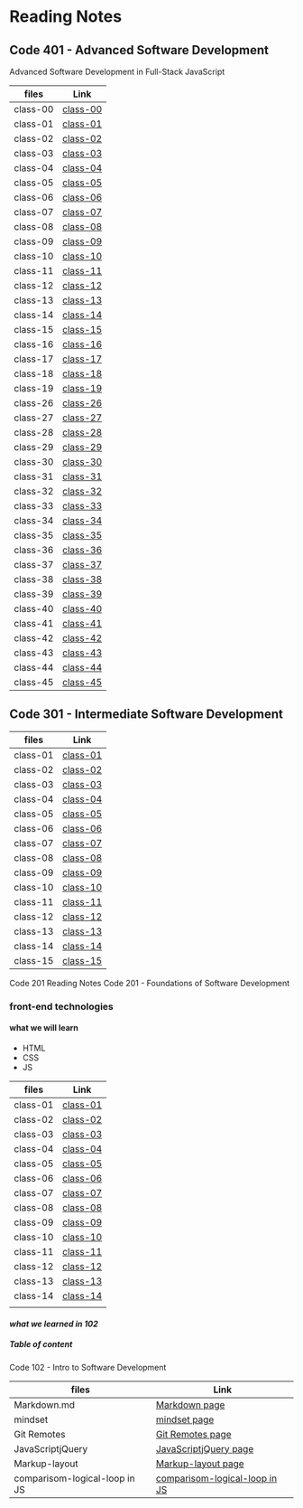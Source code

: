 # Reading Notes

## Code 401 - Advanced Software Development

Advanced Software Development in Full-Stack JavaScript

| files | Link |
| ---  | --- |
| class-00  |  [class-00](https://areenjaradat.github.io/reading-notes/code-401/class-00)   |
| class-01  |  [class-01](https://areenjaradat.github.io/reading-notes/code-401/class-01)   |
| class-02  |  [class-02](https://areenjaradat.github.io/reading-notes/code-401/class-02)   |
| class-03  |  [class-03](https://areenjaradat.github.io/reading-notes/code-401/class-03)   |
| class-04  |  [class-04](https://areenjaradat.github.io/reading-notes/code-401/class-04)   |
| class-05  |  [class-05](https://areenjaradat.github.io/reading-notes/code-401/class-05)   |
| class-06  |  [class-06](https://areenjaradat.github.io/reading-notes/code-401/class-06)   |
| class-07  |  [class-07](https://areenjaradat.github.io/reading-notes/code-401/class-07)   |
| class-08  |  [class-08](https://areenjaradat.github.io/reading-notes/code-401/class-08)   |
| class-09  |  [class-09](https://areenjaradat.github.io/reading-notes/code-401/class-09)   |
| class-10  |  [class-10](https://areenjaradat.github.io/reading-notes/code-401/class-10)   |
| class-11  |  [class-11](https://areenjaradat.github.io/reading-notes/code-401/class-11)   |
| class-12  |  [class-12](https://areenjaradat.github.io/reading-notes/code-401/class-12)   |
| class-13  |  [class-13](https://areenjaradat.github.io/reading-notes/code-401/class-13)   |
| class-14  |  [class-14](https://areenjaradat.github.io/reading-notes/code-401/class-14)   |
| class-15  |  [class-15](https://areenjaradat.github.io/reading-notes/code-401/class-15)   |
| class-16  |  [class-16](https://areenjaradat.github.io/reading-notes/code-401/class-16)   |
| class-17  |  [class-17](https://areenjaradat.github.io/reading-notes/code-401/class-17)   |
| class-18  |  [class-18](https://areenjaradat.github.io/reading-notes/code-401/class-18)   |
| class-19  |  [class-19](https://areenjaradat.github.io/reading-notes/code-401/class-19)   |
| class-26  |  [class-26](https://areenjaradat.github.io/reading-notes/code-401/class-26)   |
| class-27  |  [class-27](https://areenjaradat.github.io/reading-notes/code-401/class-27)   |
| class-28  |  [class-28](https://areenjaradat.github.io/reading-notes/code-401/class-28)   |
| class-29  |  [class-29](https://areenjaradat.github.io/reading-notes/code-401/class-29)   |
| class-30  |  [class-30](https://areenjaradat.github.io/reading-notes/code-401/class-30)   |
| class-31  |  [class-31](https://areenjaradat.github.io/reading-notes/code-401/class-31)   |
| class-32  |  [class-32](https://areenjaradat.github.io/reading-notes/code-401/class-32)   |
| class-33  |  [class-33](https://areenjaradat.github.io/reading-notes/code-401/class-33)   |
| class-34  |  [class-34](https://areenjaradat.github.io/reading-notes/code-401/class-34)   |
| class-35  |  [class-35](https://areenjaradat.github.io/reading-notes/code-401/class-35)   |
| class-36  |  [class-36](https://areenjaradat.github.io/reading-notes/code-401/class-36)   |
| class-37  |  [class-37](https://areenjaradat.github.io/reading-notes/code-401/class-37)   |
| class-38  |  [class-38](https://areenjaradat.github.io/reading-notes/code-401/class-38)   |
| class-39  |  [class-39]()   |
| class-40  |  [class-40]()   |
| class-41  |  [class-41]()   |
| class-42  |  [class-42]()   |
| class-43  |  [class-43]()   |
| class-44  |  [class-44]()   |
| class-45  |  [class-45]()   |

## Code 301 - Intermediate Software Development

| files | Link |
| ---  | --- |
| class-01  |  [class-01](https://areenjaradat.github.io/reading-notes/code-301/class-01)   |
| class-02  |  [class-02](https://areenjaradat.github.io/reading-notes/code-301/class-02)   |
| class-03  |  [class-03](https://areenjaradat.github.io/reading-notes/code-301/class-03)   |
| class-04  |  [class-04](https://areenjaradat.github.io/reading-notes/code-301/class-04)   |
| class-05  |  [class-05](https://areenjaradat.github.io/reading-notes/code-301/class-05)   |
| class-06  |  [class-06](https://areenjaradat.github.io/reading-notes/code-301/class-06)   |
| class-07  |  [class-07](https://areenjaradat.github.io/reading-notes/code-301/class-07)   |
| class-08  |  [class-08](https://areenjaradat.github.io/reading-notes/code-301/class-08)   |
| class-09  |  [class-09](https://areenjaradat.github.io/reading-notes/code-301/class-09)   |
| class-10  |  [class-10](https://areenjaradat.github.io/reading-notes/code-301/class-10)   |
| class-11  |  [class-11](https://areenjaradat.github.io/reading-notes/code-301/class-11)   |
| class-12  |  [class-12](https://areenjaradat.github.io/reading-notes/code-301/class-12)   |
| class-13  |  [class-13](https://areenjaradat.github.io/reading-notes/code-301/class-13)   |
| class-14  |  [class-14](https://areenjaradat.github.io/reading-notes/code-301/class-14)   |
| class-15  |  [class-15](https://areenjaradat.github.io/reading-notes/code-301/class-15)   |

Code 201 Reading Notes
Code 201 - Foundations of Software Development

### front-end technologies

#### what we will learn

* HTML
* CSS
* JS

| files | Link |
| ---  | --- |
| class-01  |  [class-01](https://areenjaradat.github.io/reading-notes/code-201/class-01)   |
| class-02  |  [class-02](https://areenjaradat.github.io/reading-notes/code-201/class-02)   |
| class-03  |  [class-03](https://areenjaradat.github.io/reading-notes/code-201/class-03)   |
| class-04  |  [class-04](https://areenjaradat.github.io/reading-notes/code-201/class-04)   |
| class-05  |  [class-05](https://areenjaradat.github.io/reading-notes/code-201/class-05)   |
| class-06  |  [class-06](https://areenjaradat.github.io/reading-notes/code-201/class-06)   |
| class-07  |  [class-07](https://areenjaradat.github.io/reading-notes/code-201/class-07)   |
| class-08  |  [class-08](https://areenjaradat.github.io/reading-notes/code-201/class-08)   |
| class-09  |  [class-09](https://areenjaradat.github.io/reading-notes/code-201/class-09)   |
| class-10  |  [class-10](https://areenjaradat.github.io/reading-notes/code-201/class-10)   |
| class-11  |  [class-11](https://areenjaradat.github.io/reading-notes/code-201/class-11)   |
| class-12  |  [class-12](https://areenjaradat.github.io/reading-notes/code-201/class-12)   |
| class-13  |  [class-13](https://areenjaradat.github.io/reading-notes/code-201/class-13)   |
| class-14  |  [class-14](https://areenjaradat.github.io/reading-notes/code-201/class-14)   |
| |  |

#### *what we learned in  102*

##### Table of content

Code 102 - Intro to Software Development

| files | Link |
| ---  | --- |
| Markdown.md                  |[Markdown page](https://areenjaradat.github.io/reading-notes/code-102/Markdown) |
| mindset                      | [mindset page](https://areenjaradat.github.io/reading-notes/code-102/mindset) |
|Git Remotes                   | [Git Remotes page](https://areenjaradat.github.io/reading-notes/code-102/Remotes) |
| JavaScriptjQuery             | [JavaScriptjQuery page](https://areenjaradat.github.io/reading-notes/code-102/JavaScriptjQuery) |
| Markup-layout                 | [Markup-layout page](https://areenjaradat.github.io/reading-notes/code-102/Markup-layout) |
| comparisom-logical-loop in JS | [comparisom-logical-loop in JS](https://areenjaradat.github.io/reading-notes/code-102/comp-log-loop) |
